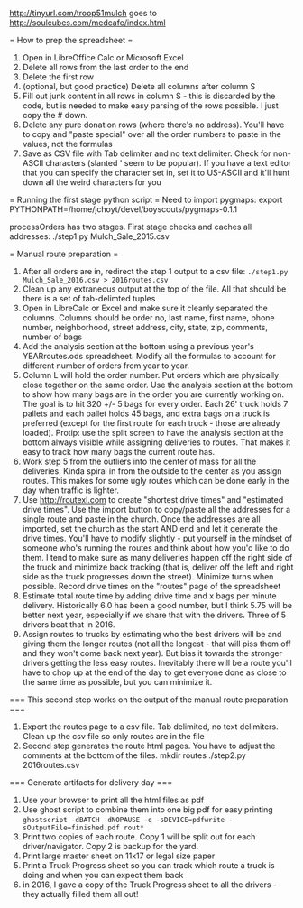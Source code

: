http://tinyurl.com/troop51mulch goes to http://soulcubes.com/medcafe/index.html

= How to prep the spreadsheet =
1. Open in LibreOffice Calc or Microsoft Excel
2. Delete all rows from the last order to the end
3. Delete the first row
4. (optional, but good practice) Delete all columns after column S
5. Fill out junk content in all rows in column S - this is discarded by the code, but is needed to make easy parsing of the rows possible.  I just copy the # down.
6. Delete any pure donation rows (where there's no address).  You'll have to copy and "paste special" over all the order numbers to paste in the values, not the formulas
7. Save as CSV file with Tab delimiter and no text delimiter.  Check for non-ASCII characters (slanted ' seem to be popular).  If you have a text editor that you can specify the character set in, set it to US-ASCII and it'll hunt down all the weird characters for you

= Running the first stage python script =
Need to import pygmaps:
export PYTHONPATH=/home/jchoyt/devel/boyscouts/pygmaps-0.1.1

processOrders has two stages.  First stage checks and caches all addresses:
./step1.py Mulch_Sale_2015.csv

= Manual route preparation =
1. After all orders are in, redirect the step 1 output to a csv file:  `./step1.py Mulch_Sale_2016.csv > 2016routes.csv`
2. Clean up any extraneous output at the top of the file.   All that should be there is a set of tab-delimted tuples
3. Open in LibreCalc or Excel and make sure it cleanly separated the columns.  Columns should be order no, last name, first name, phone number, neighborhood, street address, city, state, zip, comments, number of bags
4. Add the analysis section at the bottom using a previous year's YEARroutes.ods spreadsheet.  Modify all the formulas to account for different number of orders from year to year.
5. Column L will hold the order number.  Put orders which are physically close together on the same order.  Use the analysis section at the bottom to show how many bags are in the order you are currently working on.  The goal is to hit 320 +/- 5 bags for every order.  Each 26' truck holds 7 pallets and each pallet holds 45 bags, and extra bags on a truck is preferred (except for the first route for each truck - those are already loaded).  Protip: use the split screen to have the analysis section at the bottom always visible while assigning deliveries to routes.  That makes it easy to track how many bags the current route has.
6. Work step 5 from the outliers into the center of mass for all the deliveries.  Kinda spiral in from the outside to the center as you assign routes.  This makes for some ugly routes which can be done early in the day when traffic is lighter.
7. Use http://routexl.com to create "shortest drive times" and "estimated drive times".  Use the import button to copy/paste all the addresses for a single route and paste in the church.  Once the addresses are all imported, set the church as the start AND end and let it generate the drive times.  You'll have to modify slightly - put yourself in the mindset of someone who's running the routes and think about how you'd like to do them.  I tend to make sure as many deliveries happen off the right side of the truck and minimize back tracking (that is, deliver off the left and right side as the truck progresses down the street).  Minimize turns when possible.  Record drive times on the "routes" page of the spreadsheet
8. Estimate total route time by adding drive time and x bags per minute delivery.  Historically 6.0 has been a good number, but I think 5.75 will be better next year, especially if we share that with the drivers.  Three of 5 drivers beat that in 2016.  
9. Assign routes to trucks by estimating who the best drivers will be and giving them the longer routes (not all the longest - that will piss them off and they won't come back next year).  But bias it towards the stronger drivers getting the less easy routes.  Inevitably there will be a route you'll have to chop up at the end of the day to get everyone done as close to the same time as possible, but you can minimize it.

=== This second step works on the output of the manual route preparation ===
1. Export the routes page to a csv file.  Tab delimited, no text delimiters.  Clean up the csv file so only routes are in the file
2. Second step generates the route html pages.  You have to adjust the comments at the bottom of the files.
mkdir routes
./step2.py 2016routes.csv

=== Generate artifacts for delivery day ===
1. Use your browser to print all the html files as pdf
2. Use ghost script to combine them into one big pdf for easy printing `ghostscript -dBATCH -dNOPAUSE -q -sDEVICE=pdfwrite -sOutputFile=finished.pdf rout*`
3. Print two copies of each route.  Copy 1 will be split out for each driver/navigator.  Copy 2 is backup for the yard.
4. Print large master sheet on 11x17 or legal size paper
5. Print a Truck Progress sheet so you can track which route a truck is doing and when you can expect them back
6. in 2016, I gave a copy of the Truck Progress sheet to all the drivers - they actually filled them all out!

<!-- :wrap=soft:noTabs=true:mode=markdown: -->
